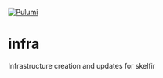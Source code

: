[![Pulumi](https://github.com/skelfir/infra/actions/workflows/push.yml/badge.svg?branch=main)](https://github.com/skelfir/infra/actions/workflows/push.yml)

# infra
Infrastructure creation and updates for skelfir
